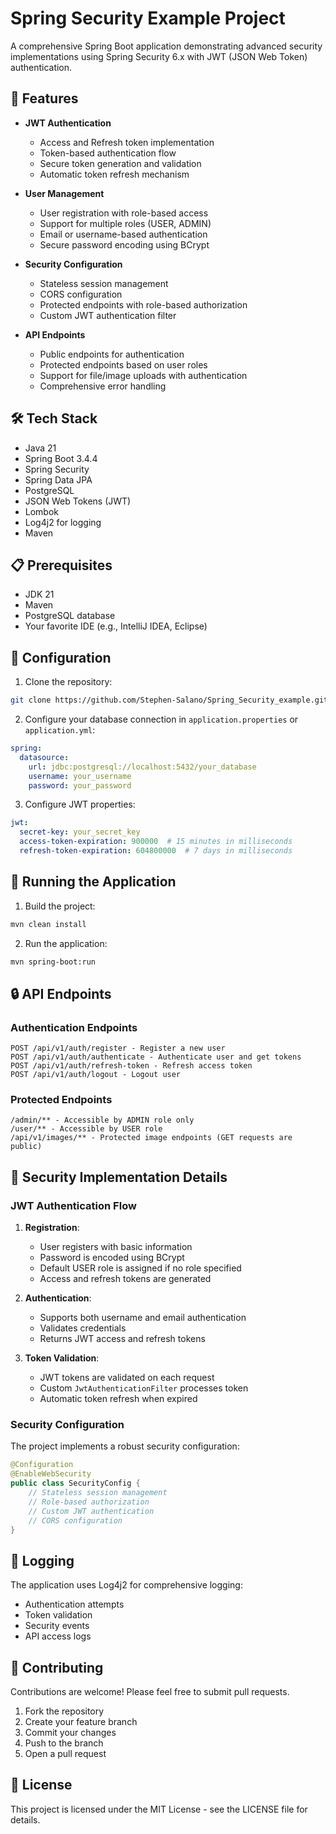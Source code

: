 # Spring Security Example Project

A comprehensive Spring Boot application demonstrating advanced security implementations using Spring Security 6.x with JWT (JSON Web Token) authentication.

## 🚀 Features

- **JWT Authentication**
    - Access and Refresh token implementation
    - Token-based authentication flow
    - Secure token generation and validation
    - Automatic token refresh mechanism

- **User Management**
    - User registration with role-based access
    - Support for multiple roles (USER, ADMIN)
    - Email or username-based authentication
    - Secure password encoding using BCrypt

- **Security Configuration**
    - Stateless session management
    - CORS configuration
    - Protected endpoints with role-based authorization
    - Custom JWT authentication filter

- **API Endpoints**
    - Public endpoints for authentication
    - Protected endpoints based on user roles
    - Support for file/image uploads with authentication
    - Comprehensive error handling

## 🛠 Tech Stack

- Java 21
- Spring Boot 3.4.4
- Spring Security
- Spring Data JPA
- PostgreSQL
- JSON Web Tokens (JWT)
- Lombok
- Log4j2 for logging
- Maven

## 📋 Prerequisites

- JDK 21
- Maven
- PostgreSQL database
- Your favorite IDE (e.g., IntelliJ IDEA, Eclipse)

## 🔧 Configuration

1. Clone the repository:
```bash
git clone https://github.com/Stephen-Salano/Spring_Security_example.git
```

2. Configure your database connection in `application.properties` or `application.yml`:
```yaml
spring:
  datasource:
    url: jdbc:postgresql://localhost:5432/your_database
    username: your_username
    password: your_password
```

3. Configure JWT properties:
```yaml
jwt:
  secret-key: your_secret_key
  access-token-expiration: 900000  # 15 minutes in milliseconds
  refresh-token-expiration: 604800000  # 7 days in milliseconds
```

## 🚀 Running the Application

1. Build the project:
```bash
mvn clean install
```

2. Run the application:
```bash
mvn spring-boot:run
```

## 🔒 API Endpoints

### Authentication Endpoints
```
POST /api/v1/auth/register - Register a new user
POST /api/v1/auth/authenticate - Authenticate user and get tokens
POST /api/v1/auth/refresh-token - Refresh access token
POST /api/v1/auth/logout - Logout user
```

### Protected Endpoints
```
/admin/** - Accessible by ADMIN role only
/user/** - Accessible by USER role
/api/v1/images/** - Protected image endpoints (GET requests are public)
```

## 🔐 Security Implementation Details

### JWT Authentication Flow

1. **Registration**:
    - User registers with basic information
    - Password is encoded using BCrypt
    - Default USER role is assigned if no role specified
    - Access and refresh tokens are generated

2. **Authentication**:
    - Supports both username and email authentication
    - Validates credentials
    - Returns JWT access and refresh tokens

3. **Token Validation**:
    - JWT tokens are validated on each request
    - Custom `JwtAuthenticationFilter` processes token
    - Automatic token refresh when expired

### Security Configuration

The project implements a robust security configuration:

```java
@Configuration
@EnableWebSecurity
public class SecurityConfig {
    // Stateless session management
    // Role-based authorization
    // Custom JWT authentication
    // CORS configuration
}
```

## 📝 Logging

The application uses Log4j2 for comprehensive logging:
- Authentication attempts
- Token validation
- Security events
- API access logs

## 🤝 Contributing

Contributions are welcome! Please feel free to submit pull requests.

1. Fork the repository
2. Create your feature branch
3. Commit your changes
4. Push to the branch
5. Open a pull request

## 📄 License

This project is licensed under the MIT License - see the LICENSE file for details.